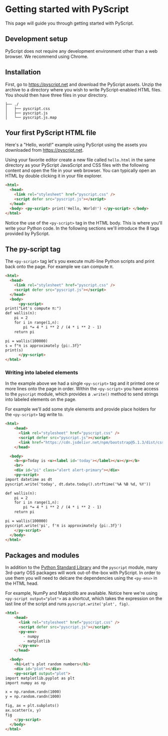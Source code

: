 # Getting started with PyScript

This page will guide you through getting started with PyScript.

## Development setup

PyScript does not require any development environment other
than a web browser. We recommend using Chrome.

## Installation

First, go to https://pyscript.net and download the PyScript assets.
Unzip the archive to a directory where you wish to write PyScript-enabled
HTML files. You should then have three files in your directory.

```
├── ./
│   ├── pyscript.css
│   ├── pyscript.js
│   └── pyscript.js.map
```

## Your first PyScript HTML file

Here's a "Hello, world!" example using PyScript using the assets you
downloaded from https://pyscript.net.

Using your favorite editor create a new file called `hello.html` in
the same directory as your PyScript JavaScript and CSS files with the
following content and open the file in your web browser. You can typically
open an HTML by double clicking it in your file explorer.

```html
<html>
  <head>
    <link rel="stylesheet" href="pyscript.css" />
    <script defer src="pyscript.js"></script>
  </head>
  <body> <py-script> print('Hello, World!') </py-script> </body>
</html>
```

Notice the use of the `<py-script>` tag in the HTML body. This
is where you'll write your Python code. In the following sections we'll
introduce the 8 tags provided by PyScript.

## The py-script tag

The `<py-script>` tag let's you execute multi-line Python scripts and
print back onto the page. For
example we can compute π.

```html
<html>
  <head>
    <link rel="stylesheet" href="pyscript.css" />
    <script defer src="pyscript.js"></script>
  </head>
  <body>
      <py-script>
print("Let's compute π:")
def wallis(n):
    pi = 2
    for i in range(1,n):
        pi *= 4 * i ** 2 / (4 * i ** 2 - 1)
    return pi

pi = wallis(100000)
s = f"π is approximately {pi:.3f}"
print(s)
      </py-script>
</html>
```

### Writing into labeled elements

In the example above we had a single `<py-script>` tag and it printed
one or more lines onto the page in order. Within the `<py-script>` you
have access to the `pyscript` module, which provides a `.write()` method
to send strings into labeled elements on the page.

For example we'll add some style elements and provide place holders for
the `<py-script>` tag write to.

```html
<html>
    <head>
      <link rel="stylesheet" href="pyscript.css" />
      <script defer src="pyscript.js"></script>
      <link href="https://cdn.jsdelivr.net/npm/bootstrap@5.1.3/dist/css/bootstrap.min.css" rel="stylesheet" crossorigin="anonymous">
    </head>

  <body>
    <b><p>Today is <u><label id='today'></label></u></p></b>
    <br>
    <div id="pi" class="alert alert-primary"></div>
    <py-script>
import datetime as dt
pyscript.write('today', dt.date.today().strftime('%A %B %d, %Y'))

def wallis(n):
    pi = 2
    for i in range(1,n):
        pi *= 4 * i ** 2 / (4 * i ** 2 - 1)
    return pi

pi = wallis(100000)
pyscript.write('pi', f'π is approximately {pi:.3f}')
    </py-script>
  </body>
</html>
```

## Packages and modules

In addition to the [Python Standard Library](https://docs.python.org/3/library/) and
the `pyscript` module, many 3rd-party OSS packages will work out-of-the-box with PyScript.
In order to use them you will need to delcare the dependencies using the `<py-env>` in the
HTML head.

For example, NumPy and Matplotlib are available. Notice here we're using `<py-script output="plot">`
as a shortcut, which takes the expression on the last line of the script and runs `pyscript.write('plot', fig)`.


```html
<html>
    <head>
      <link rel="stylesheet" href="pyscript.css" />
      <script defer src="pyscript.js"></script>
      <py-env>
        - numpy
        - matplotlib
      </py-env>
    </head>

  <body>
    <h1>Let's plot random numbers</h1>
    <div id="plot"></div>
    <py-script output="plot">
import matplotlib.pyplot as plt
import numpy as np

x = np.random.randn(1000)
y = np.random.randn(1000)

fig, ax = plt.subplots()
ax.scatter(x, y)
fig
    </py-script>
  </body>
</html>
```
